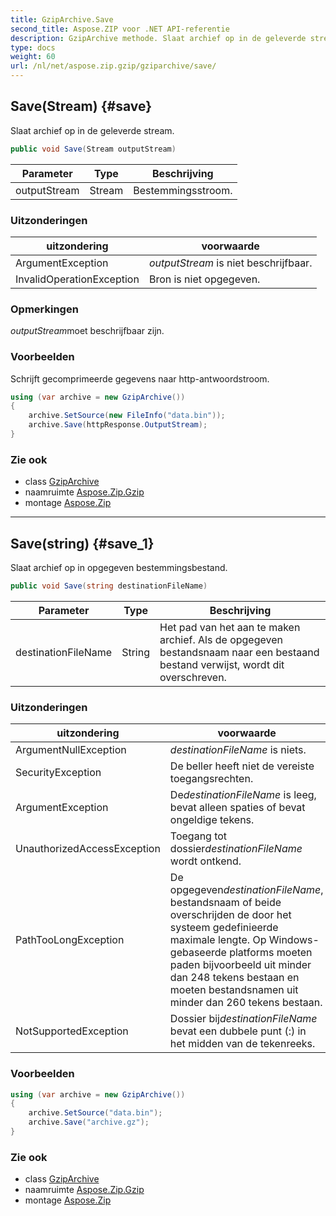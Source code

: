 ```yaml
---
title: GzipArchive.Save
second_title: Aspose.ZIP voor .NET API-referentie
description: GzipArchive methode. Slaat archief op in de geleverde stream.
type: docs
weight: 60
url: /nl/net/aspose.zip.gzip/gziparchive/save/
---
```

## Save(Stream) {#save}

Slaat archief op in de geleverde stream.

```csharp
public void Save(Stream outputStream)
```

| Parameter | Type | Beschrijving |
| --- | --- | --- |
| outputStream | Stream | Bestemmingsstroom. |

### Uitzonderingen

| uitzondering | voorwaarde |
| --- | --- |
| ArgumentException | *outputStream* is niet beschrijfbaar. |
| InvalidOperationException | Bron is niet opgegeven. |

### Opmerkingen

*outputStream*moet beschrijfbaar zijn.

### Voorbeelden

Schrijft gecomprimeerde gegevens naar http-antwoordstroom.

```csharp
using (var archive = new GzipArchive()) 
{
    archive.SetSource(new FileInfo("data.bin"));
    archive.Save(httpResponse.OutputStream);
}
```

### Zie ook

* class [GzipArchive](../)
* naamruimte [Aspose.Zip.Gzip](../../gziparchive/)
* montage [Aspose.Zip](../../../)

---

## Save(string) {#save_1}

Slaat archief op in opgegeven bestemmingsbestand.

```csharp
public void Save(string destinationFileName)
```

| Parameter | Type | Beschrijving |
| --- | --- | --- |
| destinationFileName | String | Het pad van het aan te maken archief. Als de opgegeven bestandsnaam naar een bestaand bestand verwijst, wordt dit overschreven. |

### Uitzonderingen

| uitzondering | voorwaarde |
| --- | --- |
| ArgumentNullException | *destinationFileName* is niets. |
| SecurityException | De beller heeft niet de vereiste toegangsrechten. |
| ArgumentException | De*destinationFileName* is leeg, bevat alleen spaties of bevat ongeldige tekens. |
| UnauthorizedAccessException | Toegang tot dossier*destinationFileName* wordt ontkend. |
| PathTooLongException | De opgegeven*destinationFileName*, bestandsnaam of beide overschrijden de door het systeem gedefinieerde maximale lengte. Op Windows-gebaseerde platforms moeten paden bijvoorbeeld uit minder dan 248 tekens bestaan en moeten bestandsnamen uit minder dan 260 tekens bestaan. |
| NotSupportedException | Dossier bij*destinationFileName* bevat een dubbele punt (:) in het midden van de tekenreeks. |

### Voorbeelden

```csharp
using (var archive = new GzipArchive())
{
    archive.SetSource("data.bin");
    archive.Save("archive.gz");
}
```

### Zie ook

* class [GzipArchive](../)
* naamruimte [Aspose.Zip.Gzip](../../gziparchive/)
* montage [Aspose.Zip](../../../)


